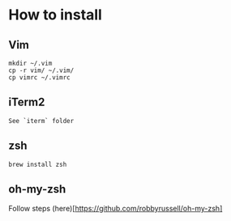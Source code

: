 # How to install

## Vim
```
mkdir ~/.vim
cp -r vim/ ~/.vim/
cp vimrc ~/.vimrc
```

## iTerm2
```
See `iterm` folder
```

## zsh
```
brew install zsh
```
## oh-my-zsh

Follow steps (here)[https://github.com/robbyrussell/oh-my-zsh]
